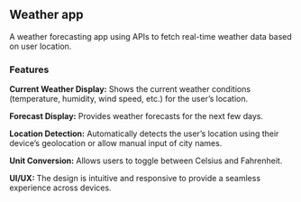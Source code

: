 <h2> Weather app</h2>
<p>  A weather forecasting app using APIs to fetch real-time weather data based on user location.</p>
<h3>Features</h3>
<p>
  <b>Current Weather Display:</b> Shows the current weather conditions (temperature, humidity, wind speed, etc.) for the user’s location.
</p>
<p>
  <b>Forecast Display:</b> Provides weather forecasts for the next few days.
<p/>
<p>
  <b>Location Detection:</b> Automatically detects the user’s location using their device’s geolocation or allow manual input of city names.
</p>
<p>
 <b> Unit Conversion:</b> Allows users to toggle between Celsius and Fahrenheit.
</p>
<p>
 <b> UI/UX: </b> The design is intuitive and responsive to provide a seamless experience across devices.
</p>
